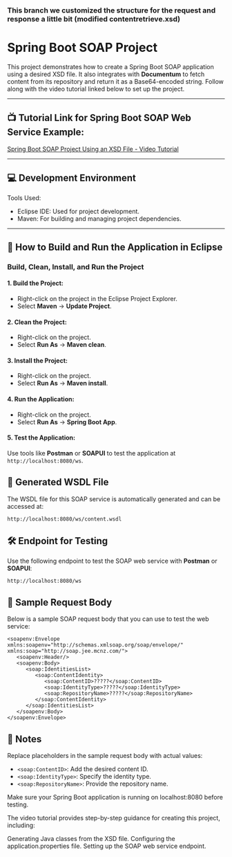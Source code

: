 ### This branch we customized the structure for the request and response a little bit (modified contentretrieve.xsd)

# Spring Boot SOAP Project

This project demonstrates how to create a Spring Boot SOAP application using a desired XSD file. It also integrates with **Documentum** to fetch content from its repository and return it as a Base64-encoded string. Follow along with the video tutorial linked below to set up the project.

---

## 📺 Tutorial Link for Spring Boot SOAP Web Service Example:
[Spring Boot SOAP Project Using an XSD File - Video Tutorial](https://www.youtube.com/watch?v=MIDEXcU-Bmg&ab_channel=CameronMcKenzie)

---

## 💻 Development Environment
Tools Used:
- Eclipse IDE: Used for project development.
- Maven: For building and managing project dependencies.

---

## 🚀 How to Build and Run the Application in Eclipse
### Build, Clean, Install, and Run the Project

#### 1. Build the Project:
- Right-click on the project in the Eclipse Project Explorer.
- Select **Maven** → **Update Project**.

#### 2. Clean the Project:
- Right-click on the project.
- Select **Run As** → **Maven clean**.

#### 3. Install the Project:
- Right-click on the project.
- Select **Run As** → **Maven install**.

#### 4. Run the Application:
- Right-click on the project.
- Select **Run As** → **Spring Boot App**.

#### 5. Test the Application:
Use tools like **Postman** or **SOAPUI** to test the application at `http://localhost:8080/ws`.

## 📜 Generated WSDL File
The WSDL file for this SOAP service is automatically generated and can be accessed at:

```plaintext
http://localhost:8080/ws/content.wsdl
```

## 🛠️ Endpoint for Testing

Use the following endpoint to test the SOAP web service with **Postman** or **SOAPUI**:

```plaintext
http://localhost:8080/ws
```

## 📨 Sample Request Body
Below is a sample SOAP request body that you can use to test the web service:

```plaintext
<soapenv:Envelope xmlns:soapenv="http://schemas.xmlsoap.org/soap/envelope/" xmlns:soap="http://soap.jee.mcnz.com/">
   <soapenv:Header/>
   <soapenv:Body>
      <soap:IdentitiesList>
         <soap:ContentIdentity>
            <soap:ContentID>?????</soap:ContentID>
            <soap:IdentityType>?????</soap:IdentityType>
            <soap:RepositoryName>?????</soap:RepositoryName>
         </soap:ContentIdentity>
      </soap:IdentitiesList>
   </soapenv:Body>
</soapenv:Envelope>
```


## 📝 Notes
Replace placeholders in the sample request body with actual values:

- `<soap:ContentID>`: Add the desired content ID.
- `<soap:IdentityType>`: Specify the identity type.
- `<soap:RepositoryName>`: Provide the repository name.

Make sure your Spring Boot application is running on localhost:8080 before testing.

The video tutorial provides step-by-step guidance for creating this project, including:

Generating Java classes from the XSD file.
Configuring the application.properties file.
Setting up the SOAP web service endpoint.





